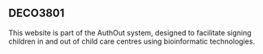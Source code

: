 ## DECO3801
This website is part of the AuthOut system, designed to facilitate signing children in and out of child care centres using bioinformatic technologies. 
